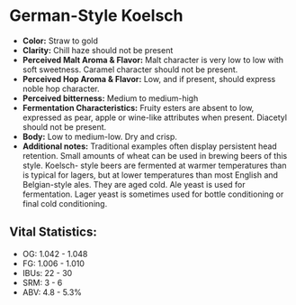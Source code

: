 # German-Style Koelsch

- **Color:** Straw to gold
- **Clarity:** Chill haze should not be present
- **Perceived Malt Aroma & Flavor:** Malt character is very low to low with soft sweetness. Caramel character should not be present.
- **Perceived Hop Aroma & Flavor:** Low, and if present, should express noble hop character.
- **Perceived bitterness:** Medium to medium-high
- **Fermentation Characteristics:** Fruity esters are absent to low, expressed as pear, apple or wine-like attributes when present. Diacetyl should not be present.
- **Body:** Low to medium-low. Dry and crisp.
- **Additional notes:** Traditional examples often display persistent head retention. Small amounts of wheat can be used in brewing beers of this style. Koelsch- style beers are fermented at warmer temperatures than is typical for lagers, but at lower temperatures than most English and Belgian-style ales. They are aged cold. Ale yeast is used for fermentation. Lager yeast is sometimes used for bottle conditioning or final cold conditioning.

## Vital Statistics:

- OG: 1.042 - 1.048
- FG: 1.006 - 1.010
- IBUs: 22 - 30
- SRM: 3 - 6
- ABV: 4.8 - 5.3% 
